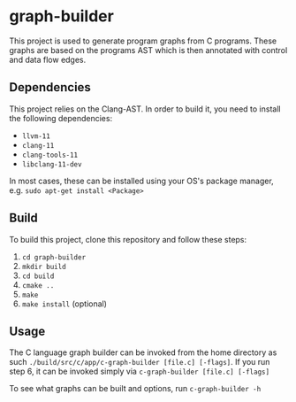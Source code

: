 # graph-builder

This project is used to generate program graphs from C programs. These graphs are based on the programs AST which is then annotated with control and data flow edges.

## Dependencies
This project relies on the Clang-AST. In order to build it, you need to install
the following dependencies:

* `llvm-11`
* `clang-11`
* `clang-tools-11`
* `libclang-11-dev`

In most cases, these can be installed using your OS's package manager, e.g. `sudo apt-get install <Package>`

## Build
To build this project, clone this repository and follow these steps:
1. `cd graph-builder`
2. `mkdir build`
3. `cd build`
4. `cmake ..`
5. `make`
6. `make install` (optional)

## Usage
The C language graph builder can be invoked from the home directory as such `./build/src/c/app/c-graph-builder [file.c] [-flags]`. If you run step 6, it can be invoked simply via `c-graph-builder [file.c] [-flags]`

To see what graphs can be built and options, run `c-graph-builder -h`